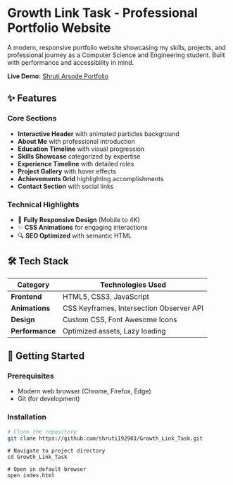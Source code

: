 # Growth Link Task - Professional Portfolio Website

A modern, responsive portfolio website showcasing my skills, projects, and professional journey as a Computer Science and Engineering student. Built with performance and accessibility in mind.

**Live Demo:** [Shruti Arsode Portfolio](https://shruti192903.github.io/Growth_Link_Task/)

## ✨ Features

### Core Sections
- **Interactive Header** with animated particles background
- **About Me** with professional introduction
- **Education Timeline** with visual progression
- **Skills Showcase** categorized by expertise
- **Experience Timeline** with detailed roles
- **Project Gallery** with hover effects
- **Achievements Grid** highlighting accomplishments
- **Contact Section** with social links

### Technical Highlights
- 📱 **Fully Responsive Design** (Mobile to 4K)
- ✨ **CSS Animations** for engaging interactions
- 🔍 **SEO Optimized** with semantic HTML

## 🛠 Tech Stack

| Category       | Technologies Used |
|----------------|-------------------|
| **Frontend**   | HTML5, CSS3, JavaScript |
| **Animations** | CSS Keyframes, Intersection Observer API |
| **Design**     | Custom CSS, Font Awesome Icons |
| **Performance**| Optimized assets, Lazy loading |

## 🚀 Getting Started

### Prerequisites
- Modern web browser (Chrome, Firefox, Edge)
- Git (for development)

### Installation
```bash
# Clone the repository
git clone https://github.com/shruti192903/Growth_Link_Task.git
```
```
# Navigate to project directory
cd Growth_Link_Task
```
```
# Open in default browser
open index.html
```
